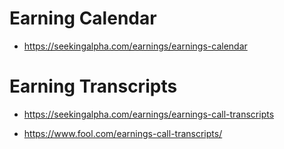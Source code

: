 # Earning Calendar

* https://seekingalpha.com/earnings/earnings-calendar

# Earning Transcripts

* https://seekingalpha.com/earnings/earnings-call-transcripts

* https://www.fool.com/earnings-call-transcripts/
